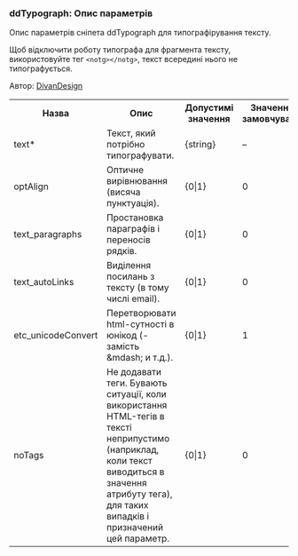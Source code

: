 
<meta http-equiv="Content-Type" content="text/html; charset=utf-8">
<h3>ddTypograph: Опис параметрів </h3> 
Опис параметрів сніпета ddTypograph для типографірування тексту.	
<br>
<p>Щоб відключити роботу типографа для фрагмента тексту, використовуйте тег <notg><code>&lt;notg&gt;&lt;/notg&gt;</code></notg>, текст всередині нього не типографується.</p>
<p>Автор: <i class="fa fa-github fa-lg text-primary"></i> <a href="https://github.com/DivanDesign/MODXEvo.snippet.ddTypograph" rel="nofollow" target="_blank">DivanDesign</a></p>
<table class="table table-bordered table-vcenter">
	<tbody><tr>
		<th>Назва</th>
		<th>Опис</th>
		<th>Допустимі значення</th>
		<th>Значення за замовчуванням</th>
		</tr>
		<tr>
			<td><span class="text-primary" data-toggle="tooltip" data-placement="right" title="Обов'язковий параметр">text*</span></td>
			<td colspan="1">Текст, який потрібно типографувати.</td>
			<td>{string}</td>
			<td>–</td>
		</tr><tr>
		<td>optAlign</td>
		<td colspan="1">Оптичне вирівнювання (висяча пунктуація).</td>
		<td>{0|1}</td>
		<td>0</td>
		</tr><tr>
		<td>text_paragraphs</td>
		<td colspan="1">Простановка параграфів і переносів рядків.</td>
		<td>{0|1}</td>
		<td>0</td>
		</tr><tr>
		<td>text_autoLinks</td>
		<td colspan="1">Виділення посилань з тексту (в тому числі email).</td>
		<td>{0|1}</td>
		<td>0</td>
		</tr><tr>
		<td>etc_unicodeConvert</td>
		<td colspan="1">Перетворювати html-сутності в юнікод (- замість <span>&amp;</span>mdash; и т.д.).</td>
		<td>{0|1}</td>
		<td>1</td>
		</tr><tr>
		<td>noTags</td>
		<td colspan="1">Не додавати теги. Бувають ситуації, коли використання HTML-тегів в тексті неприпустимо (наприклад, коли текст виводиться в значення атрибуту тега), для таких випадків і призначений цей параметр.</td>
		<td>{0|1}</td>
		<td>0</td>
		</tr>
	</tbody>
</table>
